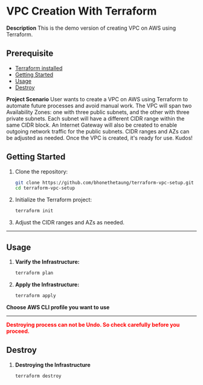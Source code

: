 # VPC Creation With Terraform

**Description**
    This is the demo version of creating VPC on AWS using Terraform.

## Prerequisite
- [Terraform installed](https://developer.hashicorp.com/terraform/tutorials/aws-get-started/install-cli#install-terraform)
- [Getting Started](#getting-started)
- [Usage](#usage)
- [Destroy](#destroy)

**Project Scenario**
    User wants to create a VPC on AWS using Terraform to automate future processes and avoid manual work. The VPC will span two Availability Zones: one with three public subnets, and the other with three private subnets. Each subnet will have a different CIDR range within the same CIDR block. An Internet Gateway will also be created to enable outgoing network traffic for the public subnets. CIDR ranges and AZs can be adjusted as needed. Once the VPC is created, it's ready for use. Kudos!

## Getting Started
1. Clone the repository:
    
    ```bash
    git clone https://github.com/bhonethetaung/terraform-vpc-setup.git
    cd terraform-vpc-setup
    ```

2. Initialize the Terraform project:

    ```bash
    terraform init
    ```
3. Adjust the CIDR ranges and AZs as needed.

---

## Usage

1. **Varify the Infrastructure:**

    ```bash
    terraform plan
    ```
2. **Apply the Infrastructure:**

    ```bash
    terraform apply
    ```
**Choose AWS CLI profile you want to use**

---

<b><span style="color:red">Destroying process can not be Undo\. So check carefully before you proceed.</span></b>

## Destroy
1. **Destroying the Infrastructure**

    ```bash
    terraform destroy
    ```

